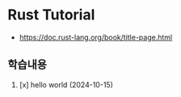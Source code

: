 # Rust Tutorial

- https://doc.rust-lang.org/book/title-page.html

## 학습내용

1. [x] hello world (2024-10-15)

